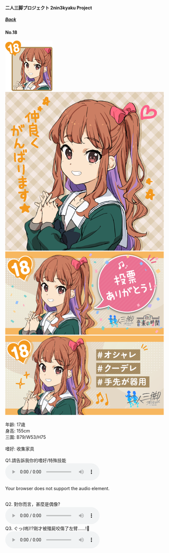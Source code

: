 #### 二人三脚プロジェクト 2nin3kyaku Project
##### [Back](2nin3kyaku_List.md)

#### No.18
<img src="../../../Img/Nanaon/2nin3kyaku/18/18_thumb.png"><br>
<img src="../../../Img/Nanaon/2nin3kyaku/18/18_main.png"><br>
<img src="../../../Img/Nanaon/2nin3kyaku/18/18_thanks.png"><br>
<img src="../../../Img/Nanaon/2nin3kyaku/18/18_desc.png"><br>
<br>
年齡: 17歳<br>
身高: 155cm<br>
三圍: B79/W53/H75<br>
<br>
嗜好: 收集家具<br>
<br>
Q1.請告訴我你的嗜好/特殊技能<br>
<audio controls="controls">
  <source type="audio/mp3" src="../../../Resources/2nin3kyaku/No18_voice_1.mp3"></source>
  <p>Your browser does not support the audio element.</p>
</audio><br>
Q2. 對你而言，甚麼是偶像? <br>
<audio controls="controls">
  <source type="audio/mp3" src="../../../Resources/2nin3kyaku/No18_voice_2.mp3"></source>
  <p>Your browser does not support the audio element.</p>
</audio><br>
Q3. ぐっ(嗚)!?剛才被殭屍咬傷了左臂……!🧟 <br>
<audio controls="controls">
  <source type="audio/mp3" src="../../../Resources/2nin3kyaku/No18_voice_3.mp3"></source>
  <p>Your browser does not support the audio element.</p>
</audio><br>
